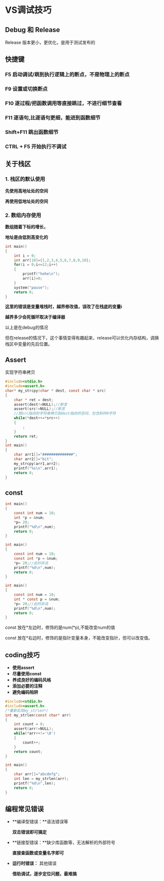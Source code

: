# VS调试技巧

## Debug 和 Release

Release 版本更小，更优化，是用于测试发布的

## 快捷键

### F5 启动调试/跳到执行逻辑上的断点，不是物理上的断点

### F9 设置或切换断点

### F10 逐过程/把函数调用等直接跳过，不进行细节查看

### F11 逐语句,比逐语句更细，能进到函数细节

### Shift+F11 跳出函数细节

### CTRL + F5 开始执行不调试

## 关于栈区

### 1. 栈区的默认使用

**先使用高地址处的空间**

**再使用低地址处的空间**

### 2. 数组内存使用

**数组随着下标的增长，**

**地址是由低到高变化的**

```c
int main()
{
    int i = 0;
    int arr[10]={1,2,3,4,5,6,7,8,9,10};
    for(i = 0;i<=12;i++)
    {
        printf("hehe\n");
        arr[i]=0;
    }
    system("pause");
    return 0;
}
```

**这里的错误是变量堆栈时，越界修改值，误改了在栈底的变量i**

**越界多少会死循环取决于编译器**

以上是在debug的情况

但在release的情况下，这个事情变得有趣起来，release可以优化内存结构，调换栈区中变量的先后位置。

## Assert

实现字符串拷贝

```c
#include<stdio.h>
#include<assert.h>
char* my_strcpy(char * dest, const char * src)
{
    char * ret = dest;
    assert(dest!=NULL);//断言
    assert(src!=NULL);//断言
    //把src指向的字符串拷贝到dest指向的空间，包含斜杆0字符
    while(*dest++=*src++)
    {
        ;
    }
    return ret;
}
int main()
{
    char arr1[]="##############";
    char arr2[]="bit";
    my_strcpy(arr1,arr2);
    printf("%s\n",arr1);
    return 0;
}
```

## const

```c
int main()
{
    const int num = 10;
    int *p = &num;
    *p= 20;
    printf("%d\n",num);
    return 0;
}
```

```c
int main()
{
    const int num = 10;
    const int *p = &num;
    *p= 20;//此时非法
    printf("%d\n",num);
    return 0;
}
```

```c
int main()
{
    const int num = 10;
    int * const p = &num;
    *p= 20;//此时非法
    printf("%d\n",num);
    return 0;
}
```

const 放在*左边时，修饰的是num(\*p),不能改变num的值

const 放在*右边时，修饰的是指针变量本身，不能改变指针，但可以改变值。

## coding技巧

- **使用assert**
- **尽量使用const**
- **养成良好的编码风格**
- **添加必要的注释**
- **避免编码陷阱**

```c
#include<stdio.h>
#include<assert.h>
/*重新实现my_strlen*/
int my_strlen(const char* arr)
{
    int count = 0;
    assert(arr!=NULL);
    while(*arr++!='\0')
    {
        count++;
    }
    return count;
}

int main()
{
    char arr[]="abcdefg";
    int len = my_strlen(arr);
    printf("%d\n",len);
    return 0;
}
```

## 编程常见错误

- **编译型错误：**语法错误等

  **双击错误即可搞定**

- **链接型错误：**缺少库函数等，无法解析的外部符号

  **直接查函数或变量名字即可**

- **运行时错误：** 其他错误

  **借助调试，逐步定位问题，最难搞**
